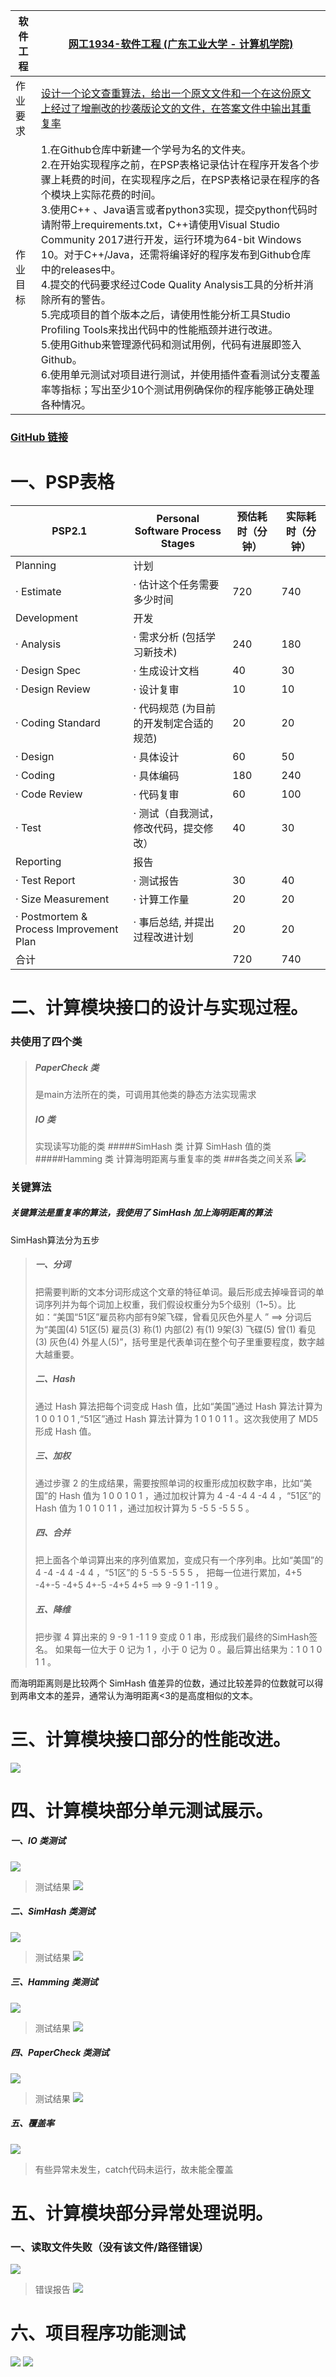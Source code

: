 | 软件工程 |[网工1934-软件工程 (广东工业大学 - 计算机学院)](https://edu.cnblogs.com/campus/gdgy/networkengineering1934-Softwareengineering) |
| ----------------- |--------------- |
| 作业要求| [设计一个论文查重算法，给出一个原文文件和一个在这份原文上经过了增删改的抄袭版论文的文件，在答案文件中输出其重复率](https://edu.cnblogs.com/campus/gdgy/networkengineering1934-Softwareengineering/homework/12137) |
| 作业目标 | 1.在Github仓库中新建一个学号为名的文件夹。<br>2.在开始实现程序之前，在PSP表格记录估计在程序开发各个步骤上耗费的时间，在实现程序之后，在PSP表格记录在程序的各个模块上实际花费的时间。<br>3.使用C++ 、Java语言或者python3实现，提交python代码时请附带上requirements.txt，C++请使用Visual Studio Community 2017进行开发，运行环境为64-bit Windows 10。对于C++/Java，还需将编译好的程序发布到Github仓库中的releases中。<br>4.提交的代码要求经过Code Quality Analysis工具的分析并消除所有的警告。<br>5.完成项目的首个版本之后，请使用性能分析工具Studio Profiling Tools来找出代码中的性能瓶颈并进行改进。<br>5.使用Github来管理源代码和测试用例，代码有进展即签入Github。<br>6.使用单元测试对项目进行测试，并使用插件查看测试分支覆盖率等指标；写出至少10个测试用例确保你的程序能够正确处理各种情况。 |

### [GitHub 链接](https://github.com/threer-qifu/threer-qifu/tree/main/3119005390)
# 一、PSP表格
| PSP2.1                                  | Personal Software Process Stages    | 预估耗时（分钟） | 实际耗时（分钟） |
| --------------------------------------- | ----------------------------------- | -------- | -------- |
| Planning                                | 计划                                |          |          |
| · Estimate                              | · 估计这个任务需要多少时间            | 720      | 740      |
| Development                             | 开发                                |          |          |
| · Analysis                              | · 需求分析 (包括学习新技术)           | 240      | 180      |
| · Design Spec                           | · 生成设计文档                       | 40       | 30       |
| · Design Review                         | · 设计复审                           | 10       | 10       |
| · Coding Standard                       | · 代码规范 (为目前的开发制定合适的规范)| 20       | 20       |
| · Design                                | · 具体设计                           | 60       | 50       |
| · Coding                                | · 具体编码                           | 180      | 240       |
| · Code Review                           | · 代码复审                           | 60       | 100       |
| · Test                                  | · 测试（自我测试，修改代码，提交修改）  | 40       | 30       |
| Reporting                               | 报告                                 |          |          |
| · Test Report                            | · 测试报告                           | 30       | 40       |
| · Size Measurement                      | · 计算工作量                         | 20       | 20       |
| · Postmortem & Process Improvement Plan | · 事后总结, 并提出过程改进计划         | 20       | 20       |
| 合计                                    |                                     | 720      |   740     |
# 二、计算模块接口的设计与实现过程。
### 共使用了四个类
>##### PaperCheck 类
>是main方法所在的类，可调用其他类的静态方法实现需求
>##### IO 类
>实现读写功能的类
>#####SimHash 类
>计算 SimHash 值的类
>#####Hamming 类
>计算海明距离与重复率的类
###各类之间关系
![](https://img2020.cnblogs.com/blog/2534338/202109/2534338-20210919215829764-970305477.png)
### 关键算法
##### 关键算法是重复率的算法，我使用了 SimHash 加上海明距离的算法
SimHash算法分为五步
>##### 一、分词
>把需要判断的文本分词形成这个文章的特征单词。最后形成去掉噪音词的单词序列并为每个词加上权重，我们假设权重分为5个级别（1~5）。比如：“美国“51区”雇员称内部有9架飞碟，曾看见灰色外星人 ” ==> 分词后为“美国(4) 51区(5) 雇员(3) 称(1) 内部(2) 有(1) 9架(3) 飞碟(5) 曾(1) 看见(3) 灰色(4) 外星人(5)”，括号里是代表单词在整个句子里重要程度，数字越大越重要。
>##### 二、Hash
>通过 Hash 算法把每个词变成 Hash 值，比如“美国”通过 Hash 算法计算为 1 0 0 1 0 1 ,“51区”通过 Hash 算法计算为 1 0 1 0 1 1 。这次我使用了 MD5 形成 Hash 值。
>##### 三、加权
>通过步骤 2 的生成结果，需要按照单词的权重形成加权数字串，比如“美国”的 Hash 值为 1 0 0 1 0 1 ，通过加权计算为 4 -4 -4 4 -4 4 ，“51区”的 Hash 值为 1 0 1 0 1 1 ，通过加权计算为 5 -5 5 -5 5 5 。
>##### 四、合并
>把上面各个单词算出来的序列值累加，变成只有一个序列串。比如“美国”的 4 -4 -4 4 -4 4 ，“51区”的 5 -5 5 -5 5 5 ， 把每一位进行累加，4+5 -4+-5 -4+5 4+-5 -4+5 4+5 ==> 9 -9 1 -1 1 9 。
>##### 五、降维
>把步骤 4 算出来的 9 -9 1 -1 1 9 变成 0 1 串，形成我们最终的SimHash签名。 如果每一位大于 0 记为 1 ，小于 0 记为 0 。最后算出结果为：1 0 1 0 1 1 。

而海明距离则是比较两个 SimHash 值差异的位数，通过比较差异的位数就可以得到两串文本的差异，通常认为海明距离<3的是高度相似的文本。
# 三、计算模块接口部分的性能改进。
![](https://img2020.cnblogs.com/blog/2534338/202109/2534338-20210920013303951-653459157.png)
# 四、计算模块部分单元测试展示。
##### 一、IO 类测试
![](https://img2020.cnblogs.com/blog/2534338/202109/2534338-20210920012159938-1525243933.png)
>测试结果
![](https://img2020.cnblogs.com/blog/2534338/202109/2534338-20210920012231453-450000201.png)
##### 二、SimHash 类测试
![](https://img2020.cnblogs.com/blog/2534338/202109/2534338-20210920011008431-268137311.png)
>测试结果
![](https://img2020.cnblogs.com/blog/2534338/202109/2534338-20210920011030135-44844856.png)
##### 三、Hamming 类测试
![](https://img2020.cnblogs.com/blog/2534338/202109/2534338-20210920011651456-1606574296.png)
>测试结果
![](https://img2020.cnblogs.com/blog/2534338/202109/2534338-20210920011704371-319473620.png)
##### 四、PaperCheck 类测试
![](https://img2020.cnblogs.com/blog/2534338/202109/2534338-20210920014111113-1564573665.png)
>测试结果
![](https://img2020.cnblogs.com/blog/2534338/202109/2534338-20210920005829302-1604814849.png)
##### 五、覆盖率
![](https://img2020.cnblogs.com/blog/2534338/202109/2534338-20210920005642434-1369388572.png)
>有些异常未发生，catch代码未运行，故未能全覆盖
# 五、计算模块部分异常处理说明。
### 一、读取文件失败（没有该文件/路径错误）
![](https://img2020.cnblogs.com/blog/2534338/202109/2534338-20210920014835809-695463755.png)
>错误报告
![](https://img2020.cnblogs.com/blog/2534338/202109/2534338-20210920014940336-40043490.png)
# 六、项目程序功能测试
![](https://img2020.cnblogs.com/blog/2534338/202109/2534338-20210919224141594-705593687.png)
![](https://img2020.cnblogs.com/blog/2534338/202109/2534338-20210919230907116-1872489223.png)
